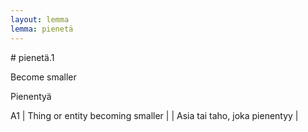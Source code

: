 ```yaml
---
layout: lemma
lemma: pienetä
---
```


<div class="sense">
# <span class="sensename">pienetä.1</span>

<span class="description">Become smaller</span>

<span class="description">Pienentyä</span>

A1 | Thing or entity becoming smaller |   | Asia tai taho, joka pienentyy |  

</div>

